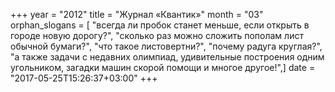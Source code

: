 +++
year = "2012"
title = "Журнал «Квантик»"
month = "03"
orphan_slogans = [ "всегда ли пробок станет меньше, если открыть в городе новую дорогу?", "сколько раз можно сложить пополам лист обычной бумаги?", "что такое листовертни?", "почему радуга круглая?", "а также задачи с недавних олимпиад, удивительные построения одним угольником, загадки машин скорой помощи и многое другое!",]
date = "2017-05-25T15:26:37+03:00"
+++
